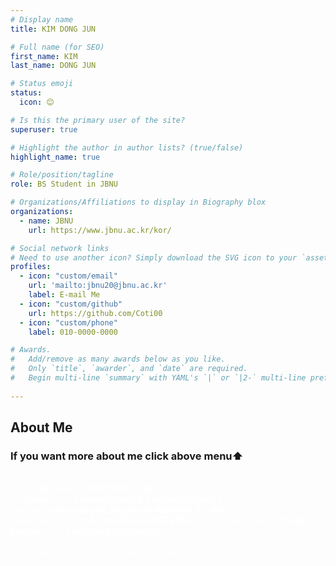 ```yaml
---
# Display name
title: KIM DONG JUN

# Full name (for SEO)
first_name: KIM
last_name: DONG JUN

# Status emoji
status:
  icon: 😊

# Is this the primary user of the site?
superuser: true

# Highlight the author in author lists? (true/false)
highlight_name: true

# Role/position/tagline
role: BS Student in JBNU

# Organizations/Affiliations to display in Biography blox
organizations:
  - name: JBNU
    url: https://www.jbnu.ac.kr/kor/

# Social network links
# Need to use another icon? Simply download the SVG icon to your `assets/media/icons/` folder.
profiles:
  - icon: "custom/email"
    url: 'mailto:jbnu20@jbnu.ac.kr'
    label: E-mail Me
  - icon: "custom/github"
    url: https://github.com/Coti00
  - icon: "custom/phone"
    label: 010-0000-0000

# Awards.
#   Add/remove as many awards below as you like.
#   Only `title`, `awarder`, and `date` are required.
#   Begin multi-line `summary` with YAML's `|` or `|2-` multi-line prefix and indent 2 spaces below.
 
---
```


## About Me
### If you want more about me click above menu⬆️</br>
</br>
<span style='color:white'>
Hello, <b>My name is KIM DONG JUN</b>  </br>
My <b>Majors</b> are <b>AnimalBiotech & ComputerScience</b></br>
I am an <b>Undergraduate Student in Adaptive AI LAB</b> </br>
Interested in using <b>AI for DRUG DISCOVERY</b>, for example, finding <b>target proteins</b> and <b>predicting cytotoxicity</b></br></br>
Click this button to see my Certification⬇️</br></br>
</span>